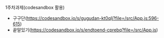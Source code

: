 1주차과제(codesandbox 활용)
- 구구단(https://codesandbox.io/s/gugudan-kt0qlj?file=/src/App.js:596-615)
- 끝말있기(https://codesandbox.io/s/endtoend-cprebq?file=/src/App.js)